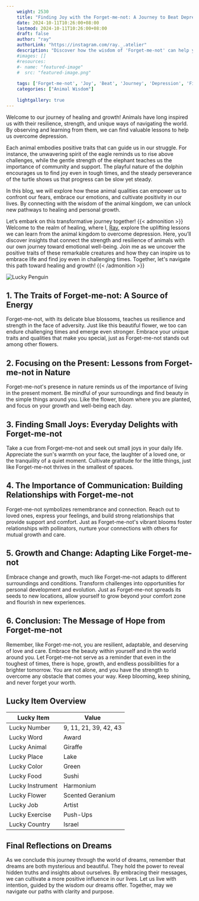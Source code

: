 ```yaml
---
    weight: 2530
    title: "Finding Joy with the Forget-me-not: A Journey to Beat Depression"  # Assuming 'title' column exists
    date: 2024-10-11T10:26:00+08:00
    lastmod: 2024-10-11T10:26:00+08:00
    draft: false
    author: "ray"
    authorLink: "https://instagram.com/ray._.atelier"
    description: "Discover how the wisdom of 'Forget-me-not' can help you overcome depression and find joy in your life journey."
    #images: []
    #resources:
    #- name: "featured-image"
    #  src: "featured-image.png"
    
    tags: ['Forget-me-not', 'Joy', 'Beat', 'Journey', 'Depression', 'Finding']
    categories: ["Animal Wisdom"]
    
    lightgallery: true
---
```

    
Welcome to our journey of healing and growth! Animals have long inspired us with their resilience, strength, and unique ways of navigating the world. By observing and learning from them, we can find valuable lessons to help us overcome depression.

Each animal embodies positive traits that can guide us in our struggle. For instance, the unwavering spirit of the eagle reminds us to rise above challenges, while the gentle strength of the elephant teaches us the importance of community and support. The playful nature of the dolphin encourages us to find joy even in tough times, and the steady perseverance of the turtle shows us that progress can be slow yet steady.

In this blog, we will explore how these animal qualities can empower us to confront our fears, embrace our emotions, and cultivate positivity in our lives. By connecting with the wisdom of the animal kingdom, we can unlock new pathways to healing and personal growth.

Let’s embark on this transformative journey together!
{{< admonition >}}
Welcome to the realm of healing, where I, [Ray](https://instagram.com/ray._.atelier), explore the uplifting lessons we can learn from the animal kingdom to overcome depression. Here, you’ll discover insights that connect the strength and resilience of animals with our own journey toward emotional well-being. Join me as we uncover the positive traits of these remarkable creatures and how they can inspire us to embrace life and find joy even in challenging times. Together, let's navigate this path toward healing and growth!
{{< /admonition >}}

![Lucky Penguin](https://cdn.pixabay.com/photo/2024/09/07/02/34/penguins-9028827_1280.jpg "Lucky Penguin")

## 1. The Traits of Forget-me-not: A Source of Energy
Forget-me-not, with its delicate blue blossoms, teaches us resilience and strength in the face of adversity. Just like this beautiful flower, we too can endure challenging times and emerge even stronger. Embrace your unique traits and qualities that make you special, just as Forget-me-not stands out among other flowers.

## 2. Focusing on the Present: Lessons from Forget-me-not in Nature
Forget-me-not's presence in nature reminds us of the importance of living in the present moment. Be mindful of your surroundings and find beauty in the simple things around you. Like the flower, bloom where you are planted, and focus on your growth and well-being each day.

## 3. Finding Small Joys: Everyday Delights with Forget-me-not
Take a cue from Forget-me-not and seek out small joys in your daily life. Appreciate the sun's warmth on your face, the laughter of a loved one, or the tranquility of a quiet moment. Cultivate gratitude for the little things, just like Forget-me-not thrives in the smallest of spaces.

## 4. The Importance of Communication: Building Relationships with Forget-me-not
Forget-me-not symbolizes remembrance and connection. Reach out to loved ones, express your feelings, and build strong relationships that provide support and comfort. Just as Forget-me-not's vibrant blooms foster relationships with pollinators, nurture your connections with others for mutual growth and care.

## 5. Growth and Change: Adapting Like Forget-me-not
Embrace change and growth, much like Forget-me-not adapts to different surroundings and conditions. Transform challenges into opportunities for personal development and evolution. Just as Forget-me-not spreads its seeds to new locations, allow yourself to grow beyond your comfort zone and flourish in new experiences.

## 6. Conclusion: The Message of Hope from Forget-me-not
Remember, like Forget-me-not, you are resilient, adaptable, and deserving of love and care. Embrace the beauty within yourself and in the world around you. Let Forget-me-not serve as a reminder that even in the toughest of times, there is hope, growth, and endless possibilities for a brighter tomorrow. You are not alone, and you have the strength to overcome any obstacle that comes your way. Keep blooming, keep shining, and never forget your worth.


## Lucky Item Overview
| Lucky Item          | Value              |
|---------------|--------------------|
| Lucky Number        | 9, 11, 21, 39, 42, 43  |
| Lucky Word          | Award |
| Lucky Animal        | Giraffe |
| Lucky Place         | Lake     |
| Lucky Color         | Green     |
| Lucky Food          | Sushi      |
| Lucky Instrument    | Harmonium |
| Lucky Flower        | Scented Geranium    |
| Lucky Job           | Artist       |
| Lucky Exercise      | Push-Ups  |
| Lucky Country       | Israel    |


##  Final Reflections on Dreams

As we conclude this journey through the world of dreams, remember that dreams are both mysterious and beautiful. They hold the power to reveal hidden truths and insights about ourselves. By embracing their messages, we can cultivate a more positive influence in our lives. Let us live with intention, guided by the wisdom our dreams offer. Together, may we navigate our paths with clarity and purpose.
